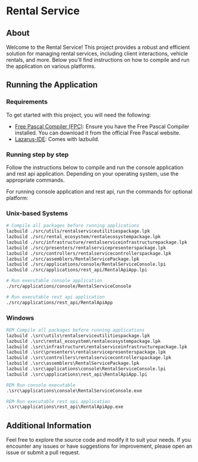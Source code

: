 # Rental Service

## About

Welcome to the Rental Service! This project provides a robust and efficient solution for managing rental services, including client interactions, vehicle rentals, and more. Below you'll find instructions on how to compile and run the application on various platforms.

## Running the Application

### Requirements

To get started with this project, you will need the following:

- [Free Pascal Compiler (FPC)](https://www.freepascal.org/): Ensure you have the Free Pascal Compiler installed. You can download it from the official Free Pascal website.
- [Lazarus-IDE](https://www.lazarus-ide.org/): Comes with lazbuild.

### Running step by step

Follow the instructions below to compile and run the console application and rest api application. Depending on your operating system, use the appropriate commands.

For running console application and rest api, run the commands for optional platform:

### Unix-based Systems

```bash
# Compile all packages before running applications
lazbuild ./src/utils/rentalserviceutilitiespackage.lpk
lazbuild ./src/rental_ecosystem/rentalecosystempackage.lpk
lazbuild ./src/infrastructure/rentalserviceinfrastructurepackage.lpk
lazbuild ./src/presenters/rentalservicepresenterspackage.lpk
lazbuild ./src/controllers/rentalservicecontrollerspackage.lpk
lazbuild ./src/assemblers/RentalServicePackage.lpk
lazbuild ./src/applications/console/RentalServiceConsole.lpi
lazbuild ./src/applications/rest_api/RentalApiApp.lpi

# Run executable console application
./src/applications/console/RentalServiceConsole

# Run executable rest api application
./src/applications/rest_api/RentalApiApp
```

### Windows

```cmd
REM Compile all packages before running applications
lazbuild .\src\utils\rentalserviceutilitiespackage.lpk
lazbuild .\src\rental_ecosystem\rentalecosystempackage.lpk
lazbuild .\src\infrastructure\rentalserviceinfrastructurepackage.lpk
lazbuild .\src\presenters\rentalservicepresenterspackage.lpk
lazbuild .\src\controllers\rentalservicecontrollerspackage.lpk
lazbuild .\src\assemblers\RentalServicePackage.lpk
lazbuild .\src\applications\console\RentalServiceConsole.lpi
lazbuild .\src\applications\rest_api\RentalApiApp.lpi

REM Run console executable
.\src\applications\console\RentalServiceConsole.exe

REM Run executable rest api application
.\src\applications\rest_api\RentalApiApp.exe
```

## Additional Information

Feel free to explore the source code and modify it to suit your needs. If you encounter any issues or have suggestions for improvement, please open an issue or submit a pull request.
